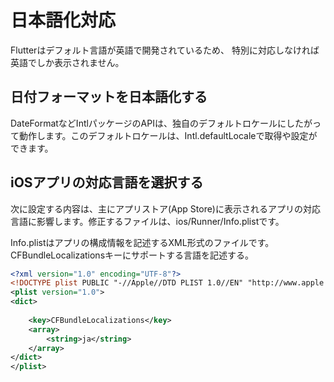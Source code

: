 # 日本語化対応

Flutterはデフォルト言語が英語で開発されているため、
特別に対応しなければ英語でしか表示されません。

## 日付フォーマットを日本語化する
DateFormatなどIntlパッケージのAPIは、独自のデフォルトロケールにしたがって動作します。このデフォルトロケールは、Intl.defaultLocaleで取得や設定ができます。

## iOSアプリの対応言語を選択する
次に設定する内容は、主にアプリストア(App Store)に表示されるアプリの対応言語に影響します。修正するファイルは、ios/Runner/Info.plistです。

Info.plistはアプリの構成情報を記述するXML形式のファイルです。
CFBundleLocalizationsキーにサポートする言語を記述する。
```xml
<?xml version="1.0" encoding="UTF-8"?>
<!DOCTYPE plist PUBLIC "-//Apple//DTD PLIST 1.0//EN" "http://www.apple.com/DTDs/PropertyList-1.0.dtd">
<plist version="1.0">
<dict>
	
	<key>CFBundleLocalizations</key>
	<array>
		<string>ja</string>
	</array>
</dict>
</plist>
```
